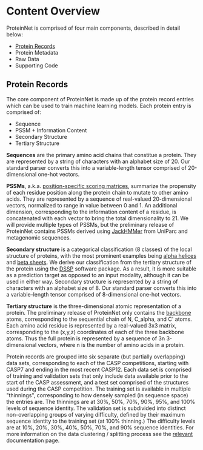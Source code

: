 # Content Overview
ProteinNet is comprised of four main components, described in detail below:
* [Protein Records](content_overview.md#protein-records)
* Protein Metadata
* Raw Data
* Supporting Code

## Protein Records
The core component of ProteinNet is made up of the protein record entries which can be used to train machine learning models. Each protein entry is comprised of:
* Sequence
* PSSM + Information Content
* Secondary Structure
* Tertiary Structure

**Sequences** are the primary amino acid chains that constitue a protein. They are represented by a string of characters with an alphabet size of 20. Our standard parser converts this into a variable-length tensor comprised of 20-dimensional one-hot vectors.

**PSSMs**, a.k.a. [position-specific scoring matrices](https://en.wikipedia.org/wiki/Position_weight_matrix), summarize the propensity of each residue position along the protein chain to mutate to other amino acids. They are represented by a sequence of real-valued 20-dimensional vectors, normalized to range in value between 0 and 1. An additional dimension, corresponding to the information content of a residue, is concatenated with each vector to bring the total dimensionality to 21. We will provide multiple types of PSSMs, but the preliminary release of ProteinNet contains PSSMs derived using [JackHMMer](http://hmmer.org) from UniParc and metagenomic sequences.

**Secondary structure** is a categorical classification (8 classes) of the local structure of proteins, with the most prominent examples being [alpha helices](https://en.wikipedia.org/wiki/Alpha_helix) and [beta sheets](https://en.wikipedia.org/wiki/Beta_sheet). We derive our classification from the tertiary structure of the protein using the [DSSP](http://swift.cmbi.ru.nl/gv/dssp/) software package. As a result, it is more suitable as a prediction target as opposed to an input modality, although it can be used in either way. Secondary structure is represented by a string of characters with an alphabet size of 8. Our standard parser converts this into a variable-length tensor comprised of 8-dimensional one-hot vectors.

**Tertiary structure** is the three-dimensional atomic representation of a protein. The preliminary release of ProteinNet only contains the [backbone](https://en.wikipedia.org/wiki/Backbone_chain) atoms, corresponding to the sequential chain of N, C_alpha, and C' atoms. Each amino acid residue is represented by a real-valued 3x3 matrix, corresponding to the (x,y,z) coordinates of each of the three backbone atoms. Thus the full protein is represented by a sequence of 3n 3-dimensional vectors, where n is the number of amino acids in a protein.

Protein records are grouped into six separate (but partially overlapping) data sets, corresponding to each of the CASP competitions, starting with CASP7 and ending in the most recent CASP12. Each data set is comprised of training and validation sets that only include data available prior to the start of the CASP assessment, and a test set comprised of the structures used during the CASP competition. The training set is available in multiple "thinnings", corresponding to how densely sampled (in sequence space) the entries are. The thinnings are at 30%, 50%, 70%, 90%, 95%, and 100% levels of sequence identity. The validation set is subdivided into distinct non-overlapping groups of varying difficulty, defined by their maximum sequence identity to the training set (at 100% thinning.) The difficulty levels are at 10%, 20%, 30%, 40%, 50%, 70%, and 90% sequence identities. For more information on the data clustering / splitting process see the [relevant](splitting_methodology.md) documentation page.

